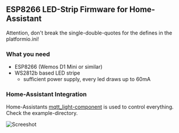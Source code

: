 ## ESP8266 LED-Strip Firmware for Home-Assistant 

Attention, don't break the single-double-quotes for the defines in the platformio.ini!

### What you need
- ESP8266 (Wemos D1 Mini or similar)
- WS2812b based LED stripe
    - sufficient power supply, every led draws up to 60mA

### Home-Assistant Integration
Home-Assistants [mqtt_light-component](https://www.home-assistant.io/components/light.mqtt/) is used to control everything. Check the example-directory.

![Screeshot](https://github.com/schmic/esp-ha-led-strip/raw/master/example/ha.png)
